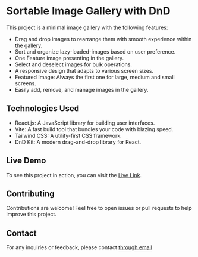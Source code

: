 # Sortable Image Gallery with DnD

This project is a minimal image gallery with the following features:

- Drag and drop images to rearrange them with smooth experience within the gallery.
- Sort and organize lazy-loaded-images based on user preference.
- One Feature image presenting in the gallery.
- Select and deselect images for bulk operations.
- A responsive design that adapts to various screen sizes.
- Featured Image: Always the first one for large, medium and small screens.
- Easily add, remove, and manage images in the gallery.

## Technologies Used

- React.js: A JavaScript library for building user interfaces.
- Vite: A fast build tool that bundles your code with blazing speed.
- Tailwind CSS: A utility-first CSS framework.
- DnD Kit: A modern drag-and-drop library for React.

## Live Demo

To see this project in action, you can visit the [Live Link](https://chimerical-piroshki-a268c9.netlify.app/).

## Contributing

Contributions are welcome! Feel free to open issues or pull requests to help improve this project.

## Contact

For any inquiries or feedback, please contact [through email](mailto:misbahuddins100@gmail.com)

